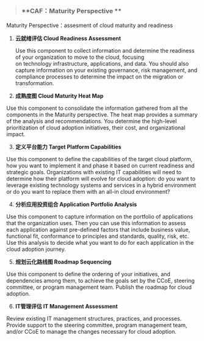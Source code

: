 > ### **CAF：Maturity Perspective **

Maturity Perspective：assesment of cloud maturity and readiness

1. **云就绪评估 Cloud Readiness Assessment**

   Use this component to collect information and determine the readiness of your organization to move to the cloud, focusing  
   on technology infrastructure, applications, and data. You should also capture information on your existing governance, risk management, and compliance processes to determine the impact on the migration or transformation.

2. **成熟度图 Cloud Maturity Heat Map**

 Use this component to consolidate the information gathered from all the components in the Maturity perspective. The heat map provides a summary of the analysis and recommendations. You
determine the high-level prioritization of cloud adoption initiatives, their cost, and organizational impact.

3. **定义平台能力 Target Platform Capabilities**

 Use this component to define the capabilities of the target cloud platform, how you want to implement it and phase it based on
current readiness and strategic goals. Organizations with existing IT capabilities will need to determine how their platform will evolve for cloud adoption: do you want to leverage existing technology systems and services in a hybrid environment or do you want to replace them with an all-in cloud environment?

4. **分析应用投资组合 Application Portfolio Analysis**

 Use this component to capture information on the portfolio of applications that the organization uses. Then you can use this information to assess each application against pre-defined factors that include business value, functional fit, conformance to principles and standards, quality, risk, etc. Use this analysis to decide what you want to do for each application in the cloud adoption journey.

5. **规划云化路线图 Roadmap Sequencing**

Use this component to define the ordering of your initiatives, and dependencies among them, to achieve the goals set by the CCoE,
steering committee, or program management team. Publish the roadmap for cloud adoption.

6. **IT管理评估 IT Management Assessment**

 Review existing IT management structures, practices, and processes. Provide support to the steering committee, program
management team, and/or CCoE to manage the changes necessary for cloud adoption. 



